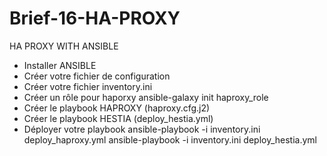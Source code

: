 # Brief-16-HA-PROXY
HA PROXY WITH ANSIBLE

- Installer ANSIBLE
- Créer votre fichier de configuration
- Créer votre fichier inventory.ini
- Créer un rôle pour haporxy
ansible-galaxy init haproxy_role 
- Créer le playbook HAPROXY (haproxy.cfg.j2)
- Créer le playbook HESTIA (deploy_hestia.yml)
- Déployer votre playbook
  ansible-playbook -i inventory.ini deploy_haproxy.yml
  ansible-playbook -i inventory.ini deploy_hestia.yml
